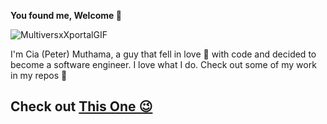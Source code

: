 **You found me, Welcome 🙌**

![MultiversxXportalGIF](https://github.com/user-attachments/assets/9825f331-7bf9-405b-8e63-a505b43f8c61)

I'm Cia (Peter) Muthama, a guy that fell in love 💞 with code and decided to become a software engineer. I love what I do.
Check out some of my work in my repos 🙇


## Check out [This One 😉](https://ciamuthama.vercel.app/)
